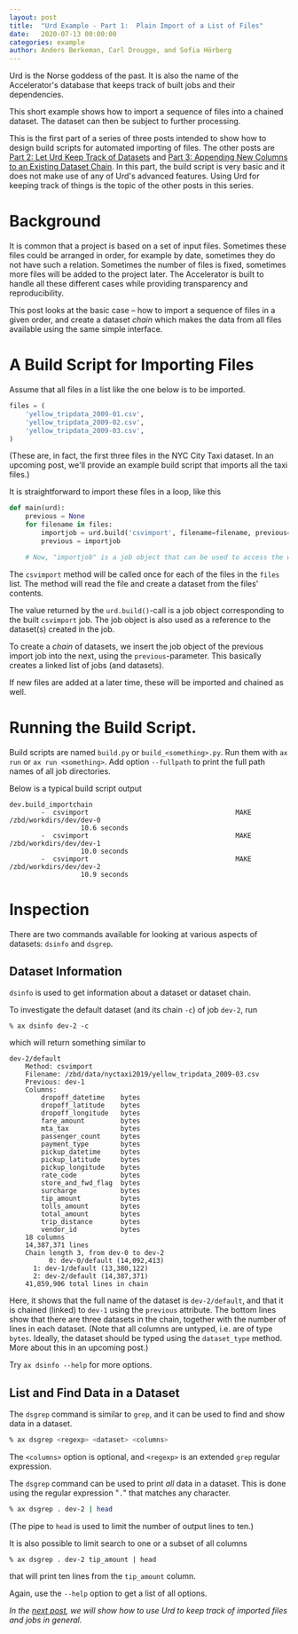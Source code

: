 ```yaml
---
layout: post
title:  "Urd Example - Part 1:  Plain Import of a List of Files"
date:   2020-07-13 00:00:00
categories: example
author: Anders Berkeman, Carl Drougge, and Sofia Hörberg
---
```


Urd is the Norse goddess of the past.  It is also the name of the
Accelerator's database that keeps track of built jobs and their
dependencies.

This short example shows how to import a sequence of files into a
chained dataset.  The dataset can then be subject to further
processing.

This is the first part of a series of three posts intended to show how
to design build scripts for automated importing of files.  The other
posts are [Part 2: Let Urd Keep Track of Datasets](/example/2020/07/13/urd2.html) and
[Part 3: Appending New Columns to an Existing Dataset Chain](/example/2020/07/13/urd3.html).  In this
part, the build script is very basic and it does not make use of any
of Urd's advanced features.  Using Urd for keeping track of things is
the topic of the other posts in this series.



# Background

It is common that a project is based on a set of input files.
Sometimes these files could be arranged in order, for example by date,
sometimes they do not have such a relation.  Sometimes the number of
files is fixed, sometimes more files will be added to the project
later.  The Accelerator is built to handle all these different cases
while providing transparency and reproducibility.

This post looks at the basic case &ndash; how to import a sequence of files in
a given order, and create a dataset _chain_ which makes the data from
all files available using the same simple interface.



# A Build Script for Importing Files

Assume that all files in a list like the one below is to be imported.

```python
files = (
    'yellow_tripdata_2009-01.csv',
    'yellow_tripdata_2009-02.csv',
    'yellow_tripdata_2009-03.csv',
)
```

(These are, in fact, the first three files in the NYC City Taxi
dataset.  In an upcoming post, we'll provide an example build script
that imports all the taxi files.)


It is straightforward to import these files in a loop, like this

```python
def main(urd):
    previous = None
    for filename in files:
        importjob = urd.build('csvimport', filename=filename, previous=previous)
        previous = importjob

    # Now, "importjob" is a job object that can be used to access the whole chain of Datasets.
```

The `csvimport` method will be called once for each of the files in
the `files` list.  The method will read the file and create a dataset
from the files' contents.

The value returned by the `urd.build()`-call is a job object
corresponding to the built `csvimport` job.  The job object is also
used as a reference to the dataset(s) created in the job.

To create a _chain_ of datasets, we insert the job object of the
previous import job into the next, using the `previous`-parameter.
This basically creates a linked list of jobs (and datasets).

If new files are added at a later time, these will be imported and
chained as well.



# Running the Build Script.

Build scripts are named `build.py` or
`build_<something>.py`.  Run them with `ax run` or `ax run <something>`.
Add option `--fullpath` to print the full path names of all job directories.

Below is a typical build script output

```
dev.build_importchain
        -  csvimport                                     MAKE  /zbd/workdirs/dev/dev-0
	              10.6 seconds
        -  csvimport                                     MAKE  /zbd/workdirs/dev/dev-1
	              10.0 seconds
        -  csvimport                                     MAKE  /zbd/workdirs/dev/dev-2
	              10.9 seconds
```


# Inspection

There are two commands available for looking at various aspects of
datasets: `dsinfo` and `dsgrep`.



## Dataset Information

`dsinfo` is used to get information about a dataset or dataset chain.

To investigate the default dataset (and its chain `-c`)  of job `dev-2`, run

```
% ax dsinfo dev-2 -c
```

which will return something similar to

```
dev-2/default
    Method: csvimport
    Filename: /zbd/data/nyctaxi2019/yellow_tripdata_2009-03.csv
    Previous: dev-1
    Columns:
        dropoff_datetime    bytes
        dropoff_latitude    bytes
        dropoff_longitude   bytes
        fare_amount         bytes
        mta_tax             bytes
        passenger_count     bytes
        payment_type        bytes
        pickup_datetime     bytes
        pickup_latitude     bytes
        pickup_longitude    bytes
        rate_code           bytes
        store_and_fwd_flag  bytes
        surcharge           bytes
        tip_amount          bytes
        tolls_amount        bytes
        total_amount        bytes
        trip_distance       bytes
        vendor_id           bytes
    18 columns
    14,387,371 lines
    Chain length 3, from dev-0 to dev-2
          0: dev-0/default (14,092,413)
	  1: dev-1/default (13,380,122)
	  2: dev-2/default (14,387,371)
    41,859,906 total lines in chain
```

Here, it shows that the full name of the dataset is `dev-2/default`,
and that it is chained (linked) to `dev-1` using the `previous`
attribute.  The bottom lines show that there are three datasets in the
chain, together with the number of lines in each dataset.  (Note
that all columns are untyped, i.e. are of type `bytes`.  Ideally, the
dataset should be typed using the `dataset_type` method.  More about
this in an upcoming post.)

Try `ax dsinfo --help` for more options.



## List and Find Data in a Dataset

The `dsgrep` command is similar to `grep`, and it can be used to find
and show data in a dataset.

```bash
% ax dsgrep <regexp> <dataset> <columns>
```

The `<columns>` option is optional, and `<regexp>` is an extended `grep`
regular expression.

The `dsgrep` command can be used to print _all_ data in a dataset.
This is done using the regular expression "`.`" that matches any character.

```bash
% ax dsgrep . dev-2 | head
```

(The pipe to `head` is used to limit the number of output lines to
ten.)

It is also possible to limit search to one or a subset of
all columns

```
% ax dsgrep . dev-2 tip_amount | head
```

that will print ten lines from the `tip_amount` column.

Again, use the `--help` option to get a list of all options.

*In the [next post](/example/2020/07/13/urd2.html), we will show how to use Urd to keep track of
imported files and jobs in general.*
